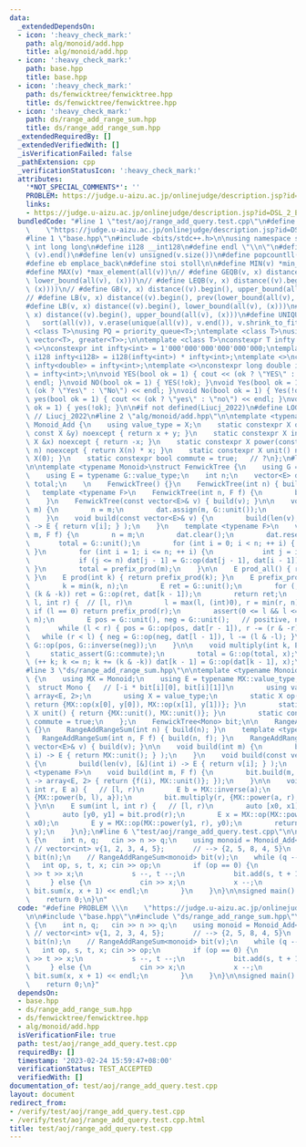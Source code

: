 ```yaml
---
data:
  _extendedDependsOn:
  - icon: ':heavy_check_mark:'
    path: alg/monoid/add.hpp
    title: alg/monoid/add.hpp
  - icon: ':heavy_check_mark:'
    path: base.hpp
    title: base.hpp
  - icon: ':heavy_check_mark:'
    path: ds/fenwicktree/fenwicktree.hpp
    title: ds/fenwicktree/fenwicktree.hpp
  - icon: ':heavy_check_mark:'
    path: ds/range_add_range_sum.hpp
    title: ds/range_add_range_sum.hpp
  _extendedRequiredBy: []
  _extendedVerifiedWith: []
  _isVerificationFailed: false
  _pathExtension: cpp
  _verificationStatusIcon: ':heavy_check_mark:'
  attributes:
    '*NOT_SPECIAL_COMMENTS*': ''
    PROBLEM: https://judge.u-aizu.ac.jp/onlinejudge/description.jsp?id=DSL_2_E
    links:
    - https://judge.u-aizu.ac.jp/onlinejudge/description.jsp?id=DSL_2_E
  bundledCode: "#line 1 \"test/aoj/range_add_query.test.cpp\"\n#define PROBLEM \\\n\
    \    \"https://judge.u-aizu.ac.jp/onlinejudge/description.jsp?id=DSL_2_E\"\n\n\
    #line 1 \"base.hpp\"\n#include <bits/stdc++.h>\n\nusing namespace std;\n\n#define\
    \ int long long\n#define i128 __int128\n#define endl \"\\n\"\n#define all(v) (v).begin(),\
    \ (v).end()\n#define len(v) unsigned(v.size())\n#define popcountll(x) __builtin_popcountll(x)\n\
    #define eb emplace_back\n#define stoi stoll\n\n#define MIN(v) *min_element(all(v))\n\
    #define MAX(v) *max_element(all(v))\n// #define GEQB(v, x) distance((v).begin(),\
    \ lower_bound(all(v), (x)))\n// #define LEQB(v, x) distance((v).begin(), prev(upper_bound(all(v),\
    \ (x))))\n// #define GB(v, x) distance((v).begin(), upper_bound(all(v), (x)))\n\
    // #define LB(v, x) distance((v).begin(), prev(lower_bound(all(v), (x))))\n\n\
    #define LB(v, x) distance((v).begin(), lower_bound(all(v), (x)))\n#define UB(v,\
    \ x) distance((v).begin(), upper_bound(all(v), (x)))\n#define UNIQUE(v) \\\n \
    \   sort(all(v)), v.erase(unique(all(v)), v.end()), v.shrink_to_fit()\n\ntemplate\
    \ <class T>\nusing PQ = priority_queue<T>;\ntemplate <class T>\nusing PQG = priority_queue<T,\
    \ vector<T>, greater<T>>;\n\ntemplate <class T>\nconstexpr T infty = 0;\ntemplate\
    \ <>\nconstexpr int infty<int> = 1'000'000'000'000'000'000;\ntemplate <>\nconstexpr\
    \ i128 infty<i128> = i128(infty<int>) * infty<int>;\ntemplate <>\nconstexpr double\
    \ infty<double> = infty<int>;\ntemplate <>\nconstexpr long double infty<long double>\
    \ = infty<int>;\n\nvoid YES(bool ok = 1) { cout << (ok ? \"YES\" : \"NO\") <<\
    \ endl; }\nvoid NO(bool ok = 1) { YES(!ok); }\nvoid Yes(bool ok = 1) { cout <<\
    \ (ok ? \"Yes\" : \"No\") << endl; }\nvoid No(bool ok = 1) { Yes(!ok); }\nvoid\
    \ yes(bool ok = 1) { cout << (ok ? \"yes\" : \"no\") << endl; }\nvoid no(bool\
    \ ok = 1) { yes(!ok); }\n\n#if not defined(Liucj_2022)\n#define LOG(...)\n#endif\
    \ // Liucj_2022\n#line 2 \"alg/monoid/add.hpp\"\n\ntemplate <typename X>\nstruct\
    \ Monoid_Add {\n    using value_type = X;\n    static constexpr X op(const X &x,\
    \ const X &y) noexcept { return x + y; }\n    static constexpr X inverse(const\
    \ X &x) noexcept { return -x; }\n    static constexpr X power(const X &x, int\
    \ n) noexcept { return X(n) * x; }\n    static constexpr X unit() noexcept { return\
    \ X(0); }\n    static constexpr bool commute = true;   // ?\n};\n#line 3 \"ds/fenwicktree/fenwicktree.hpp\"\
    \n\ntemplate <typename Monoid>\nstruct FenwickTree {\n    using G = Monoid;\n\
    \    using E = typename G::value_type;\n    int n;\n    vector<E> dat;\n    E\
    \ total;\n    \n    FenwickTree() {}\n    FenwickTree(int n) { build(n); }\n \
    \   template <typename F>\n    FenwickTree(int n, F f) {\n        build(n, f);\n\
    \    }\n    FenwickTree(const vector<E>& v) { build(v); }\n\n    void build(int\
    \ m) {\n        n = m;\n        dat.assign(m, G::unit());\n        total = G::unit();\n\
    \    }\n    void build(const vector<E>& v) {\n        build(len(v), [&](int i)\
    \ -> E { return v[i]; } );\n    }\n    template <typename F>\n    void build(int\
    \ m, F f) {\n        n = m;\n        dat.clear();\n        dat.reserve(m);\n \
    \       total = G::unit();\n        for (int i = 0; i < n; ++ i) { dat.eb(f(i));\
    \ }\n        for (int i = 1; i <= n; ++ i) {\n            int j = i + (i & -i);\n\
    \            if (j <= n) dat[j - 1] = G::op(dat[j - 1], dat[i - 1]);\n       \
    \ }\n        total = prefix_prod(m);\n    }\n\n    E prod_all() { return total;\
    \ }\n    E prod(int k) { return prefix_prod(k); }\n    E prefix_prod(int k) {\n\
    \        k = min(k, n);\n        E ret = G::unit();\n        for (; k > 0; k -=\
    \ (k & -k)) ret = G::op(ret, dat[k - 1]);\n        return ret;\n    }\n    E prod(int\
    \ l, int r) {  // [l, r)\n        l = max(l, (int)0), r = min(r, n);\n       \
    \ if (l == 0) return prefix_prod(r);\n        assert(0 <= l && l <= r && r <=\
    \ n);\n        E pos = G::unit(), neg = G::unit();   // positive, negative\n \
    \       while (l < r) { pos = G::op(pos, dat[r - 1]), r -= (r & -r); }\n     \
    \   while (r < l) { neg = G::op(neg, dat[l - 1]), l -= (l & -l); }\n        return\
    \ G::op(pos, G::inverse(neg));\n    }\n\n    void multiply(int k, E x) {\n   \
    \     static_assert(G::commute);\n        total = G::op(total, x);\n        for\
    \ (++ k; k <= n; k += (k & -k)) dat[k - 1] = G::op(dat[k - 1], x);\n    }\n};\n\
    #line 3 \"ds/range_add_range_sum.hpp\"\n\ntemplate <typename Monoid>\nstruct RangeAddRangeSum\
    \ {\n    using MX = Monoid;\n    using E = typename MX::value_type;\n    \n  \
    \  struct Mono {   // [-i * bit[i][0], bit[i][1]]\n        using value_type =\
    \ array<E, 2>;\n        using X = value_type;\n        static X op(X x, X y) {\
    \ return {MX::op(x[0], y[0]), MX::op(x[1], y[1])}; }\n        static constexpr\
    \ X unit() { return {MX::unit(), MX::unit()}; }\n        static constexpr bool\
    \ commute = true;\n    };\n    FenwickTree<Mono> bit;\n\n    RangeAddRangeSum()\
    \ {}\n    RangeAddRangeSum(int n) { build(n); }\n    template <typename F>\n \
    \   RangeAddRangeSum(int n, F f) { build(n, f); }\n    RangeAddRangeSum(const\
    \ vector<E>& v) { build(v); }\n\n    void build(int m) {\n        build(m, [](int\
    \ i) -> E { return MX::unit(); } );\n    }\n    void build(const vector<E>& v)\
    \ {\n        build(len(v), [&](int i) -> E { return v[i]; } );\n    }\n    template\
    \ <typename F>\n    void build(int m, F f) {\n        bit.build(m, [&](int i)\
    \ -> array<E, 2> { return {f(i), MX::unit()}; });\n    }\n\n    void add(int l,\
    \ int r, E a) {   // [l, r)\n        E b = MX::inverse(a);\n        bit.multiply(l,\
    \ {MX::power(b, l), a});\n        bit.multiply(r, {MX::power(a, r), b});\n   \
    \ }\n\n    E sum(int l, int r) {   // [l, r)\n        auto [x0, x1] = bit.prod(l);\n\
    \        auto [y0, y1] = bit.prod(r);\n        E x = MX::op(MX::power(x1, l),\
    \ x0);\n        E y = MX::op(MX::power(y1, r), y0);\n        return MX::op(MX::inverse(x),\
    \ y);\n    }\n};\n#line 6 \"test/aoj/range_add_query.test.cpp\"\n\nvoid solve()\
    \ {\n    int n, q;   cin >> n >> q;\n    using monoid = Monoid_Add<int>;\n   \
    \ // vector<int> v{1, 2, 3, 4, 5};       // --> {2, 5, 8, 4, 5}\n    RangeAddRangeSum<monoid>\
    \ bit(n);\n    // RangeAddRangeSum<monoid> bit(v);\n    while (q --) {\n     \
    \   int op, s, t, x; cin >> op;\n        if (op == 0) {\n            cin >> s\
    \ >> t >> x;\n            s --, t --;\n            bit.add(s, t + 1, x);\n   \
    \     } else {\n            cin >> x;\n            x --;\n            cout <<\
    \ bit.sum(x, x + 1) << endl;\n        }\n    }\n}\n\nsigned main() {\n    solve();\n\
    \    return 0;\n}\n"
  code: "#define PROBLEM \\\n    \"https://judge.u-aizu.ac.jp/onlinejudge/description.jsp?id=DSL_2_E\"\
    \n\n#include \"base.hpp\"\n#include \"ds/range_add_range_sum.hpp\"\n\nvoid solve()\
    \ {\n    int n, q;   cin >> n >> q;\n    using monoid = Monoid_Add<int>;\n   \
    \ // vector<int> v{1, 2, 3, 4, 5};       // --> {2, 5, 8, 4, 5}\n    RangeAddRangeSum<monoid>\
    \ bit(n);\n    // RangeAddRangeSum<monoid> bit(v);\n    while (q --) {\n     \
    \   int op, s, t, x; cin >> op;\n        if (op == 0) {\n            cin >> s\
    \ >> t >> x;\n            s --, t --;\n            bit.add(s, t + 1, x);\n   \
    \     } else {\n            cin >> x;\n            x --;\n            cout <<\
    \ bit.sum(x, x + 1) << endl;\n        }\n    }\n}\n\nsigned main() {\n    solve();\n\
    \    return 0;\n}"
  dependsOn:
  - base.hpp
  - ds/range_add_range_sum.hpp
  - ds/fenwicktree/fenwicktree.hpp
  - alg/monoid/add.hpp
  isVerificationFile: true
  path: test/aoj/range_add_query.test.cpp
  requiredBy: []
  timestamp: '2023-02-24 15:59:47+08:00'
  verificationStatus: TEST_ACCEPTED
  verifiedWith: []
documentation_of: test/aoj/range_add_query.test.cpp
layout: document
redirect_from:
- /verify/test/aoj/range_add_query.test.cpp
- /verify/test/aoj/range_add_query.test.cpp.html
title: test/aoj/range_add_query.test.cpp
---
```

